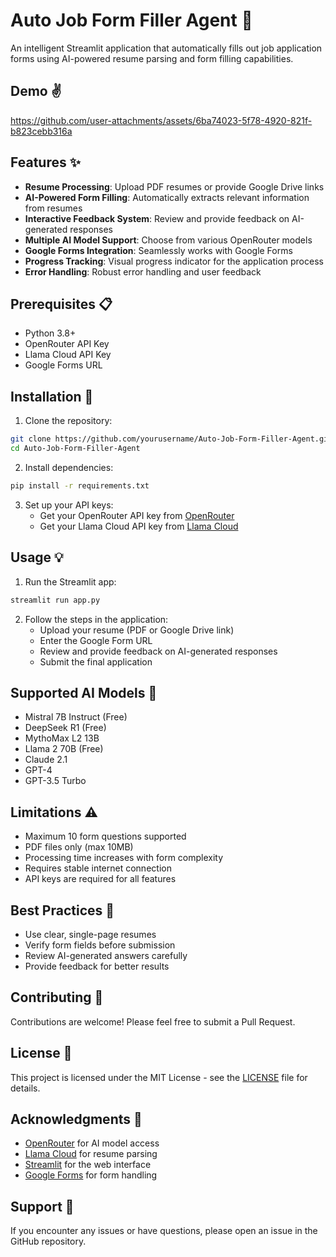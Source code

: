 # Auto Job Form Filler Agent 🤖

An intelligent Streamlit application that automatically fills out job application forms using AI-powered resume parsing and form filling capabilities.

## Demo ✌️

https://github.com/user-attachments/assets/6ba74023-5f78-4920-821f-b823cebb316a



## Features ✨

- **Resume Processing**: Upload PDF resumes or provide Google Drive links
- **AI-Powered Form Filling**: Automatically extracts relevant information from resumes
- **Interactive Feedback System**: Review and provide feedback on AI-generated responses
- **Multiple AI Model Support**: Choose from various OpenRouter models
- **Google Forms Integration**: Seamlessly works with Google Forms
- **Progress Tracking**: Visual progress indicator for the application process
- **Error Handling**: Robust error handling and user feedback

## Prerequisites 📋

- Python 3.8+
- OpenRouter API Key
- Llama Cloud API Key
- Google Forms URL

## Installation 🚀

1. Clone the repository:
```bash
git clone https://github.com/yourusername/Auto-Job-Form-Filler-Agent.git
cd Auto-Job-Form-Filler-Agent
```

2. Install dependencies:
```bash
pip install -r requirements.txt
```

3. Set up your API keys:
   - Get your OpenRouter API key from [OpenRouter](https://openrouter.ai/)
   - Get your Llama Cloud API key from [Llama Cloud](https://cloud.llamaindex.ai/)

## Usage 💡

1. Run the Streamlit app:
```bash
streamlit run app.py
```

2. Follow the steps in the application:
   - Upload your resume (PDF or Google Drive link)
   - Enter the Google Form URL
   - Review and provide feedback on AI-generated responses
   - Submit the final application

## Supported AI Models 🤖

- Mistral 7B Instruct (Free)
- DeepSeek R1 (Free)
- MythoMax L2 13B
- Llama 2 70B (Free)
- Claude 2.1
- GPT-4
- GPT-3.5 Turbo

## Limitations ⚠️

- Maximum 10 form questions supported
- PDF files only (max 10MB)
- Processing time increases with form complexity
- Requires stable internet connection
- API keys are required for all features

## Best Practices 📝

- Use clear, single-page resumes
- Verify form fields before submission
- Review AI-generated answers carefully
- Provide feedback for better results

## Contributing 🤝

Contributions are welcome! Please feel free to submit a Pull Request.

## License 📄

This project is licensed under the MIT License - see the [LICENSE](LICENSE) file for details.

## Acknowledgments 🙏

- [OpenRouter](https://openrouter.ai/) for AI model access
- [Llama Cloud](https://cloud.llamaindex.ai/) for resume parsing
- [Streamlit](https://streamlit.io/) for the web interface
- [Google Forms](https://www.google.com/forms/about/) for form handling

## Support 💬

If you encounter any issues or have questions, please open an issue in the GitHub repository.
